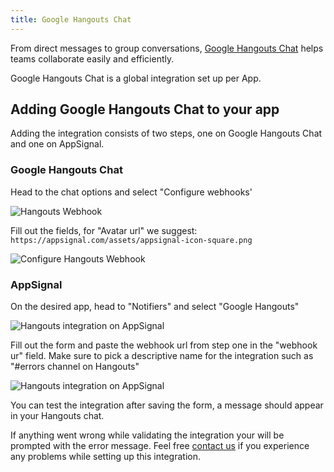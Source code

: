 ```yaml
---
title: Google Hangouts Chat
---
```


From direct messages to group conversations, [Google Hangouts Chat](https://chat.google.com) helps teams collaborate easily and efficiently.

Google Hangouts Chat is a global integration set up per App.

## Adding Google Hangouts Chat to your app

Adding the integration consists of two steps, one on Google Hangouts Chat and one on AppSignal.

### Google Hangouts Chat
Head to the chat options and select "Configure webhooks'

<img src="/images/screenshots/hangouts/hangouts_webhook.png" style="max-width: 650px" alt="Hangouts Webhook">

Fill out the fields, for "Avatar url" we suggest: `https://appsignal.com/assets/appsignal-icon-square.png`

<img src="/images/screenshots/hangouts/hangouts_webhook_configure.png" style="max-width: 650px" alt="Configure Hangouts Webhook">

### AppSignal

On the desired app, head to "Notifiers" and select "Google Hangouts"

<img src="/images/screenshots/hangouts/hangouts_appsignal.png" style="max-width: 650px" alt="Hangouts integration on AppSignal">


Fill out the form and paste the webhook url from step one in the "webhook ur" field. Make sure to pick a descriptive name for the integration such as "#errors channel on Hangouts"

<img src="/images/screenshots/hangouts/hangouts_appsignal_form.png" style="max-width: 650px" alt="Hangouts integration on AppSignal">

You can test the integration after saving the form, a message should appear in your Hangouts chat.

If anything went wrong while validating the integration your will be prompted with the error message.
Feel free [contact us](mailto:support@appsignal.com) if you experience any problems while setting up this integration.
